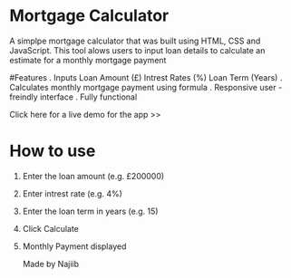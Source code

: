 # Mortgage Calculator

A simplpe mortgage calculator that was built using HTML, CSS and JavaScript. This tool alows users to input loan details to calculate an estimate for a monthly mortgage payment

#Features
. Inputs
Loan Amount (£)
Intrest Rates (%)
Loan Term (Years)
. Calculates monthly mortgage payment using formula
. Responsive user - freindly interface
. Fully functional

Click here for a live demo for the app >> 

# How to use
1. Enter the loan amount (e.g. £200000)
2. Enter intrest rate (e.g. 4%)
3. Enter the loan term in years (e.g. 15)
4. Click Calculate
5. Monthly Payment displayed

   Made by Najiib
